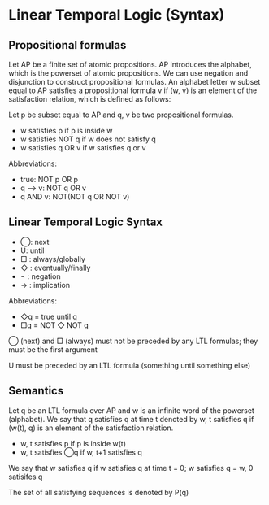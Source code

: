 # Linear Temporal Logic (Syntax)

## Propositional formulas

Let AP be a finite set of atomic propositions. AP introduces the alphabet, which is the powerset of atomic propositions. We can use negation and disjunction to construct propositional formulas. An alphabet letter w subset equal to AP satisfies a propositional formula v if (w, v) is an element of the satisfaction relation, which is defined as follows:

Let p be subset equal to AP and q, v be two propositional formulas.

- w satisfies p if p is inside w
- w satisfies NOT q if w does not satisfy q
- w satisfies q OR v if w satisfies q or v

Abbreviations:

- true: NOT p OR p
- q --> v: NOT q OR v
- q AND v: NOT(NOT q OR NOT v)

## Linear Temporal Logic Syntax

- ◯: next
- U: until
- □ : always/globally
- ◇ : eventually/finally
- ¬ : negation
- → : implication  

Abbreviations:

- ◇q = true until q
- □q = NOT ◇ NOT q

◯ (next) and □ (always) must not be preceded by any LTL formulas; they must be the first argument

U must be preceded by an LTL formula (something until something else)

## Semantics

Let q be an LTL formula over AP and w is an infinite word of the powerset (alphabet). We say that q satisfies q at time t denoted by w, t satisfies q if (w(t), q) is an element of the satisfaction relation.

- w, t satisfies p if p is inside w(t)
- w, t satisfies ◯q if w, t+1 satisfies q

We say that w satisfies q if w satisfies q at time t = 0; w satisfies q = w, 0 satisifes q

The set of all satisfying sequences is denoted by P(q)